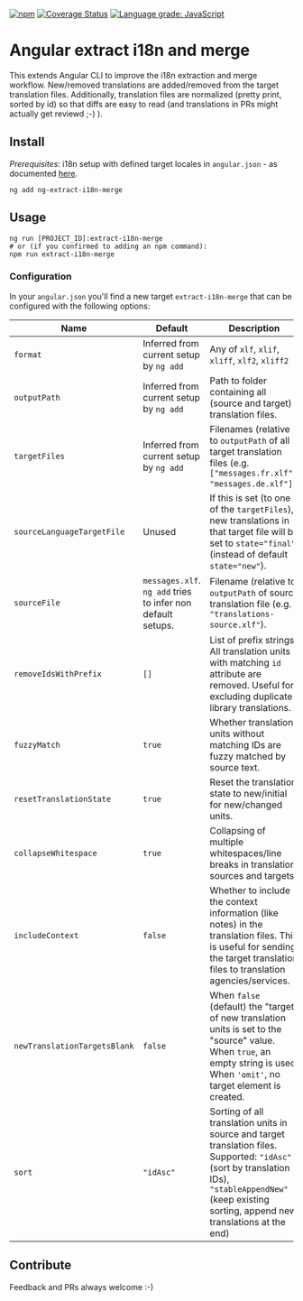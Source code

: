 [![npm](https://img.shields.io/npm/v/ng-extract-i18n-merge)](https://www.npmjs.com/package/ng-extract-i18n-merge)
[![Coverage Status](https://coveralls.io/repos/github/daniel-sc/ng-extract-i18n-merge/badge.svg?branch=master)](https://coveralls.io/github/daniel-sc/ng-extract-i18n-merge?branch=master)
[![Language grade: JavaScript](https://img.shields.io/lgtm/grade/javascript/g/daniel-sc/ng-extract-i18n-merge.svg?logo=lgtm&logoWidth=18)](https://lgtm.com/projects/g/daniel-sc/ng-extract-i18n-merge/context:javascript)

# Angular extract i18n and merge

This extends Angular CLI to improve the i18n extraction and merge workflow. New/removed translations are added/removed
from the target translation files. Additionally, translation files are normalized (pretty print, sorted by id) so that
diffs are easy to read (and translations in PRs might actually get reviewd ;-) ).

## Install

_Prerequisites_: i18n setup with defined target locales in `angular.json` - as
documented [here](https://angular.io/guide/i18n-common-merge).

```shell
ng add ng-extract-i18n-merge
```

## Usage

```shell
ng run [PROJECT_ID]:extract-i18n-merge
# or (if you confirmed to adding an npm command):
npm run extract-i18n-merge 
```

### Configuration

In your `angular.json` you'll find a new target `extract-i18n-merge` that can be configured with the following options:

| Name                         | Default                                                     | Description                                                                                                                                                                                              |
|------------------------------|-------------------------------------------------------------|----------------------------------------------------------------------------------------------------------------------------------------------------------------------------------------------------------|
| `format`                     | Inferred from current setup by `ng add`                     | Any of `xlf`, `xlif`, `xliff`, `xlf2`, `xliff2`                                                                                                                                                          |
| `outputPath`                 | Inferred from current setup by `ng add`                     | Path to folder containing all (source and target) translation files.                                                                                                                                     |
| `targetFiles`                | Inferred from current setup by `ng add`                     | Filenames (relative to `outputPath` of all target translation files (e.g. `["messages.fr.xlf", "messages.de.xlf"]`).                                                                                     |
| `sourceLanguageTargetFile`   | Unused                                                      | If this is set (to one of the `targetFiles`), new translations in that target file will be set to `state="final"` (instead of default `state="new"`).                                                    |
| `sourceFile`                 | `messages.xlf`. `ng add` tries to infer non default setups. | Filename (relative to `outputPath` of source translation file (e.g. `"translations-source.xlf"`).                                                                                                        |
| `removeIdsWithPrefix`        | `[]`                                                        | List of prefix strings. All translation units with matching `id` attribute are removed. Useful for excluding duplicate library translations.                                                             |
| `fuzzyMatch`                 | `true`                                                      | Whether translation units without matching IDs are fuzzy matched by source text.                                                                                                                         |
| `resetTranslationState`      | `true`                                                      | Reset the translation state to new/initial for new/changed units.                                                                                                                                        |
| `collapseWhitespace`         | `true`                                                      | Collapsing of multiple whitespaces/line breaks in translation sources and targets.                                                                                                                       |
| `includeContext`             | `false`                                                     | Whether to include the context information (like notes) in the translation files. This is useful for sending the target translation files to translation agencies/services.                              |
| `newTranslationTargetsBlank` | `false`                                                     | When `false` (default) the "target" of new translation units is set to the "source" value. When `true`, an empty string is used. When `'omit'`, no target element is created.                            |
| `sort`                       | `"idAsc"`                                                   | Sorting of all translation units in source and target translation files. Supported: `"idAsc"` (sort by translation IDs), `"stableAppendNew"` (keep existing sorting, append new translations at the end) |

## Contribute

Feedback and PRs always welcome :-)
